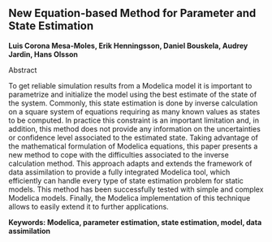 ## New Equation-based Method for Parameter and State Estimation
**Luis Corona Mesa-Moles, Erik Henningsson, Daniel Bouskela, Audrey Jardin, Hans Olsson**

Abstract

To get reliable simulation results from a Modelica
model it is important to parametrize and initialize the
model using the best estimate of the state of the system.
Commonly, this state estimation is done by inverse
calculation on a square system of equations requiring as
many known values as states to be computed. In practice
this constraint is an important limitation and, in addition,
this method does not provide any information on the
uncertainties or confidence level associated to the
estimated state.
Taking advantage of the mathematical formulation of
Modelica equations, this paper presents a new method
to cope with the difficulties associated to the inverse
calculation method. This approach adapts and extends
the framework of data assimilation to provide a fully integrated
Modelica tool, which efficiently can handle
every type of state estimation problem for static models.
This method has been successfully tested with simple
and complex Modelica models. Finally, the Modelica
implementation of this technique allows to easily extend
it to further applications.

**Keywords: Modelica, parameter estimation, state estimation, model, data assimilation**
